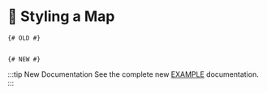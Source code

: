 # 🔧 Styling a Map

<update-message/>

```twig
{# OLD #}


{# NEW #}

```

:::tip New Documentation
See the complete new [EXAMPLE](/test/) documentation.
:::

